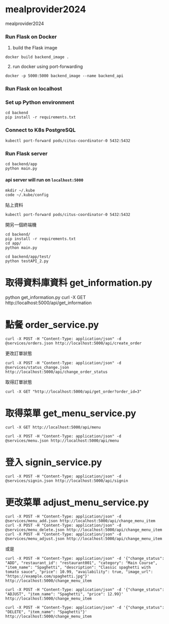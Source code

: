 # mealprovider2024
mealprovider2024
### Run Flask on Docker
1. build the Flask image
```shell
docker build backend_image .
```
2. run docker using port-forwarding
```shell
docker -p 5000:5000 backend_image --name backend_api
```
### Run Flask on localhost
### Set up Python environment
```shell
cd backend
pip install -r requirements.txt
```

### Connect to K8s PostgreSQL
```shell
kubectl port-forward pods/citus-coordinator-0 5432:5432
```

### Run Flask server
```shell
cd backend/app
python main.py
```
#### api server will run on `localhost:5000`



```
mkdir ~/.kube
code ~/.kube/config
```
貼上資料
```
kubectl port-forward pods/citus-coordinator-0 5432:5432
```
開另一個終端機
```
cd backend/
pip install -r requirements.txt
cd app/
python main.py

cd backend/app/test/
python testAPI_2.py

```

# 取得資料庫資料 get_information.py
python get_information.py
curl -X GET http://localhost:5000/api/get_information
# 點餐 order_service.py
```
curl -X POST -H "Content-Type: application/json" -d @services/orders.json http://localhost:5000/api/create_order

```
更改訂單狀態
```
curl -X POST -H "Content-Type: application/json" -d @services/status_change.json http://localhost:5000/api/change_order_status
```
取得訂單狀態
```
curl -X GET "http://localhost:5000/api/get_order?order_id=3"
```

# 取得菜單 get_menu_service.py
```
curl -X GET http://localhost:5000/api/menu

curl -X POST -H "Content-Type: application/json" -d @services/menu.json http://localhost:5000/api/menu
```

# 登入 signin_service.py
```
curl -X POST -H "Content-Type: application/json" -d @services/signin.json http://localhost:5000/api/signin
```

# 更改菜單 adjust_menu_service.py
```
curl -X POST -H "Content-Type: application/json" -d @services/menu_add.json http://localhost:5000/api/change_menu_item
curl -X POST -H "Content-Type: application/json" -d @services/menu_delete.json http://localhost:5000/api/change_menu_item
curl -X POST -H "Content-Type: application/json" -d @services/menu_adjust.json http://localhost:5000/api/change_menu_item
```
或是
```
curl -X POST -H "Content-Type: application/json" -d '{"change_status": "ADD", "restaurant_id": "restaurant001", "category": "Main Course", "item_name": "Spaghetti", "description": "Classic spaghetti with tomato sauce", "price": 10.99, "availability": true, "image_url": "https://example.com/spaghetti.jpg"}' http://localhost:5000/change_menu_item

curl -X POST -H "Content-Type: application/json" -d '{"change_status": "ADJUST", "item_name": "Spaghetti", "price": 12.99}' http://localhost:5000/change_menu_item

curl -X POST -H "Content-Type: application/json" -d '{"change_status": "DELETE", "item_name": "Spaghetti"}' http://localhost:5000/change_menu_item
```
